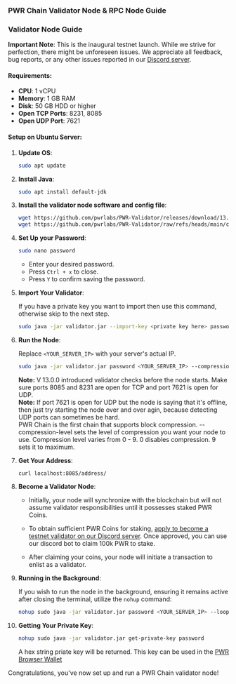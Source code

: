 
### **PWR Chain Validator Node & RPC Node Guide**

### **Validator Node Guide**

**Important Note**: This is the inaugural testnet launch. While we strive for perfection, there might be unforeseen issues. We appreciate all feedback, bug reports, or any other issues reported in our [Discord server](https://discord.gg/DJkcuy9SAg).

#### **Requirements**:
- **CPU**: 1 vCPU
- **Memory**: 1 GB RAM
- **Disk**: 50 GB HDD or higher
- **Open TCP Ports**: 8231, 8085
- **Open UDP Port**: 7621

#### **Setup on Ubuntu Server**:

1. **Update OS**: 
   ```bash
   sudo apt update
   ```

2. **Install Java**: 
   ```bash
   sudo apt install default-jdk
   ```

3. **Install the validator node software and config file**:
   ```bash
   wget https://github.com/pwrlabs/PWR-Validator/releases/download/13.2.12/validator.jar
   wget https://github.com/pwrlabs/PWR-Validator/raw/refs/heads/main/config.json
   ```

4. **Set Up your Password**:
   ```bash
   sudo nano password
   ```
   - Enter your desired password.
   - Press `Ctrl + x` to close.
   - Press `Y` to confirm saving the password.
  
5. **Import Your Validator**:

   If you have a private key you want to import then use this command, otherwise skip to the next step.
   ```bash
   sudo java -jar validator.jar --import-key <private key here> password
   ```

6. **Run the Node**:

   Replace `<YOUR_SERVER_IP>` with your server's actual IP.
   ```bash
   sudo java -jar validator.jar password <YOUR_SERVER_IP> --compression-level 0
   ```
   **Note:** V 13.0.0 introduced validator checks before the node starts. Make sure ports 8085 and 8231 are open for TCP and port 7621 is open for UDP.<br>
   **Note:** If port 7621 is open for UDP but the node is saying that it's offline, then just try starting the node over and over agin, because detecting UDP ports can sometimes be hard.<br>
   PWR Chain is the first chain that supports block compression.
   --compression-level sets the level of compression you want your node to use.
   Compression level varies from 0 - 9. 0 disables compression. 9 sets it to maximum.

8. **Get Your Address**:
     ```
     curl localhost:8085/address/
     ```

9. **Become a Validator Node**:

   - Initially, your node will synchronize with the blockchain but will not assume validator responsibilities until it possesses staked PWR Coins.
   
   - To obtain sufficient PWR Coins for staking, [apply to become a testnet validator on our Discord server](https://discord.gg/DJkcuy9SAg). Once approved, you can use our discord bot to claim 100k PWR to stake.
   
   - After claiming your coins, your node will initiate a transaction to enlist as a validator.

10. **Running in the Background**:

    If you wish to run the node in the background, ensuring it remains active after closing the terminal, utilize the `nohup` command:
    ```bash
    nohup sudo java -jar validator.jar password <YOUR_SERVER_IP> --loop-udp-test &
    ```

11. **Getting Your Private Key**:
    ```bash
    nohup sudo java -jar validator.jar get-private-key password
    ```
    A hex string priate key will be returned. This key can be used in the [PWR Browser Wallet](https://chromewebstore.google.com/u/3/detail/pwr-wallet/kennjipeijpeengjlogfdjkiiadhbmjl) 

Congratulations, you've now set up and run a PWR Chain validator node!

